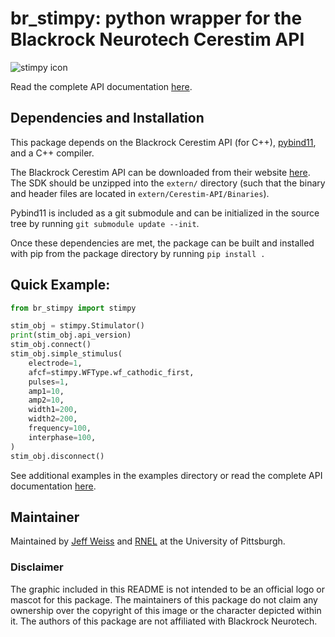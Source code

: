 # br_stimpy: python wrapper for the Blackrock Neurotech Cerestim API

![stimpy icon](assets/stimpy.png)

Read the complete API documentation [here](https://pitt-rnel.github.io/br_stimpy/).

## Dependencies and Installation
This package depends on the Blackrock Cerestim API (for C++),
[pybind11](https://github.com/pybind/pybind11), and a C++ compiler.

The Blackrock Cerestim API can be downloaded from their website
[here](https://blackrockneurotech.com/research/wp-content/software/CereStim-API.zip).
The SDK should be unzipped into the `extern/` directory (such that the binary and
header files are located in `extern/Cerestim-API/Binaries`).

Pybind11 is included as a git submodule and can be initialized in the source
tree by running `git submodule update --init`.

Once these dependencies are met, the package can be built and installed with
pip from the package directory by running `pip install .`

## Quick Example:
```python
from br_stimpy import stimpy

stim_obj = stimpy.Stimulator()
print(stim_obj.api_version)
stim_obj.connect()
stim_obj.simple_stimulus(
    electrode=1,
    afcf=stimpy.WFType.wf_cathodic_first,
    pulses=1,
    amp1=10,
    amp2=10,
    width1=200,
    width2=200,
    frequency=100,
    interphase=100,
)
stim_obj.disconnect()
```
See additional examples in the examples directory or read the complete API
documentation [here](https://pitt-rnel.github.io/br_stimpy/).

## Maintainer
Maintained by [Jeff Weiss](https://github.com/jmw182) and 
[RNEL](https://github.com/pitt-rnel) at the University of Pittsburgh.

### Disclaimer
The graphic included in this README is not intended to be an official logo or
mascot for this package. The maintainers of this package do not claim any
ownership over the copyright of this image or the character depicted within it.
The authors of this package are not affiliated with Blackrock Neurotech.
